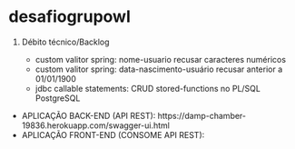 # desafiogrupowl
<ol>
<li>Débito técnico/Backlog</li>
<ul>
<li>custom valitor spring: nome-usuario recusar caracteres numéricos</li>
<li>custom valitor spring: data-nascimento-usuário recusar anterior a 01/01/1900</li>
<li>jdbc callable statements: CRUD stored-functions no PL/SQL PostgreSQL</li>
</ul>
</ol>
</hr>
<ul>
<li>APLICAÇÃO BACK-END (API REST): https://damp-chamber-19836.herokuapp.com/swagger-ui.html</li>
<li>APLICAÇÃO FRONT-END (CONSOME API REST):</li>
</ul>
